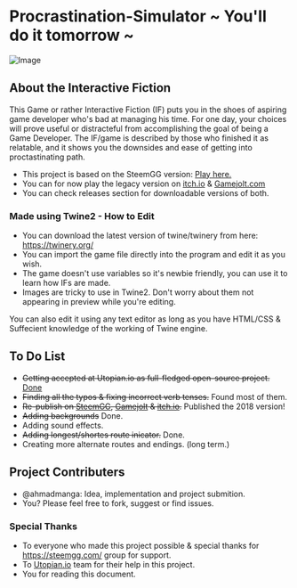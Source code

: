 # Procrastination-Simulator ~ You'll do it tomorrow ~

![Image](https://i.imgur.com/u3dAuAs.png)

## About the Interactive Fiction
This Game or rather Interactive Fiction (IF) puts you in the shoes of aspiring game developer who's bad at managing his time. For one day, your choices will prove useful or distracteful from accomplishing the goal of being a Game Developer. The IF/game is described by those who finished it as relatable, and it shows you the downsides and ease of getting into proctastinating path.

* This project is based on the SteemGG version: [Play here.](https://steemgg.com/#/game/play/14)
* You can for now play the legacy version on [itch.io](https://ahmadmanga.itch.io/procrastination-simulator) & [Gamejolt.com](https://gamejolt.com/games/procrastination-simulator/131085)
* You can check releases section for downloadable versions of both.

### Made using Twine2 - How to Edit
* You can download the latest version of twine/twinery from here: https://twinery.org/
* You can import the game file directly into the program and edit it as you wish.
* The game doesn't use variables so it's newbie friendly, you can use it to learn how IFs are made.
* Images are tricky to use in Twine2. Don't worry about them not appearing in preview while you're editing.

You can also edit it using any text editor as long as you have HTML/CSS & Suffecient knowledge of the working of Twine engine.

## To Do List

* ~~Getting accepted at Utopian.io as full-fledged open-source project.~~ [Done](https://steemit.com/utopian-io/@ahmadmanga/procrastination-simulator-now-an-open-source-project-9ac54ab9034f1est)
* ~~Finding all the typos & fixing incorrect verb tenses.~~ Found most of them. 
* ~~Re-publish on [SteemGG](https://steemgg.com/#/game/play/14), [Gamejolt](https://gamejolt.com/games/ProcrastinationSimulator/373908) & [itch.io](https://ahmadmanga.itch.io/procrastination-simluator).~~ Published the 2018 version!
* ~~Adding backgrounds~~ Done.
* Adding sound effects.
* ~~Adding longest/shortes route inicator.~~ Done.
* Creating more alternate routes and endings. (long term.)


## Project Contributers

* @ahmadmanga: Idea, implementation and project submition.
* You? Please feel free to fork, suggest or find issues.

### Special Thanks

* To everyone who made this project possible & special thanks for https://steemgg.com/ group for support. 
* To [Utopian.io](https://join.utopian.io/) team for their help in this project.
* You for reading this document.
